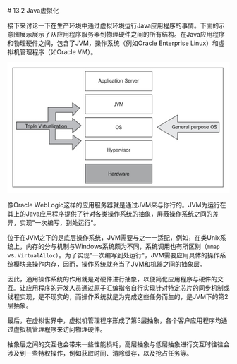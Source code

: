 <a name="13.2" />
# 13.2 Java虚拟化

接下来讨论一下在生产环境中通过虚拟环境运行Java应用程序的事情。下面的示意图展示展示了从应用程序服务器到物理硬件之间的所有结构。在Java应用程序和物理硬件之间，包含了JVM，操作系统（例如Oracle Enterprise Linux）和虚拟机管理程序（如Oracle VM）。

![Figure 13-1][1]

像Oracle WebLogic这样的应用服务器就是通过JVM来与你行的。JVM为运行在其上的Java应用程序提供了针对各类操作系统的抽象，屏蔽操作系统之间的差异，实现"一次编写，到处运行"。

位于在JVM之下的是底层操作系统，JVM需要与之一一适配，例如，在类Unix系统上，内存的分与机制与Windows系统颇为不同，系统调用也有所区别（`mmap` vs. `VirtualAlloc`）。为了实现"一次编写到处运行"，JVM需要应用具体的操作系统模块来操作内存，因而，操作系统就充当了JVM和机器之间的抽象层。

因此，通用操作系统的作用就是对硬件进行抽象，以便简化应用程序与硬件的交互。让应用程序的开发人员通过原子汇编指令自行实现针对特定芯片的同步机制或线程实现，是不现实的，而操作系统就是为完成这些任务而生的，是JVM下的第2层抽象。

最后，在虚拟世界中，虚拟机管理程序形成了第3层抽象，各个客户应用程序均通过虚拟机管理程序来访问物理硬件。

抽象层之间的交互也会带来一些性能损耗，高层抽象与低层抽象进行交互时往往会涉及到一些特权操作，例如获取时间、清除缓存，以及抢占任务等。









[1]:    ../images/13-1.jpg